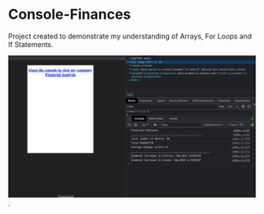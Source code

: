 # Console-Finances

Project created to demonstrate my understanding of Arrays, For Loops and If Statements.

![alt text for screen readers](images/Screenshot%202023-01-11%20at%2001.42.34.png "image of my Financial Report").